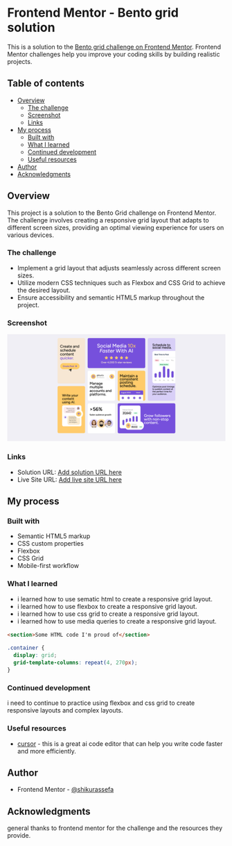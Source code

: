 # Frontend Mentor - Bento grid solution

This is a solution to the [Bento grid challenge on Frontend Mentor](https://www.frontendmentor.io/challenges/bento-grid-RMydElrlOj). Frontend Mentor challenges help you improve your coding skills by building realistic projects.

## Table of contents

- [Overview](#overview)
  - [The challenge](#the-challenge)
  - [Screenshot](#screenshot)
  - [Links](#links)
- [My process](#my-process)
  - [Built with](#built-with)
  - [What I learned](#what-i-learned)
  - [Continued development](#continued-development)
  - [Useful resources](#useful-resources)
- [Author](#author)
- [Acknowledgments](#acknowledgments)

## Overview

This project is a solution to the Bento Grid challenge on Frontend Mentor. The challenge involves creating a responsive grid layout that adapts to different screen sizes, providing an optimal viewing experience for users on various devices.

### The challenge

- Implement a grid layout that adjusts seamlessly across different screen sizes.
- Utilize modern CSS techniques such as Flexbox and CSS Grid to achieve the desired layout.
- Ensure accessibility and semantic HTML5 markup throughout the project.

### Screenshot

![Bento Grid Screenshot](./assets/images/Screenshot%202025-02-24%20at%2012-21-49%20Bento-Grid.png)



### Links

- Solution URL: [Add solution URL here](https://your-solution-url.com)
- Live Site URL: [Add live site URL here](https://your-live-site-url.com)

## My process

### Built with

- Semantic HTML5 markup
- CSS custom properties
- Flexbox
- CSS Grid
- Mobile-first workflow

### What I learned

- i learned how to use sematic html to create a responsive grid layout.
- i learned how to use flexbox to create a responsive grid layout.
- i learned how to use css grid to create a responsive grid layout.
- i learned how to use media queries to create a responsive grid layout.

```html
<section>Some HTML code I'm proud of</section>
```

```css
.container {
  display: grid;
  grid-template-columns: repeat(4, 270px);
}
```

### Continued development

i need to continue to practice using flexbox and css grid to create responsive layouts and complex layouts.

### Useful resources

- [cursor](https://www.cursor.com/) - this is a great ai code editor that can help you write code faster and more efficiently.

## Author

- Frontend Mentor - [@shikurassefa](https://www.frontendmentor.io/profile/shikurassefa)

## Acknowledgments

general thanks to frontend mentor for the challenge and the resources they provide.
